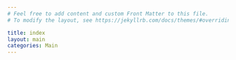 ```yaml
---
# Feel free to add content and custom Front Matter to this file.
# To modify the layout, see https://jekyllrb.com/docs/themes/#overriding-theme-defaults

title: index
layout: main
categories: Main
---
```


<html>
<div style="background-image:url({{site.baseurl}}/assets/icons/background.jpg);"> 
   
</div>
<html>

